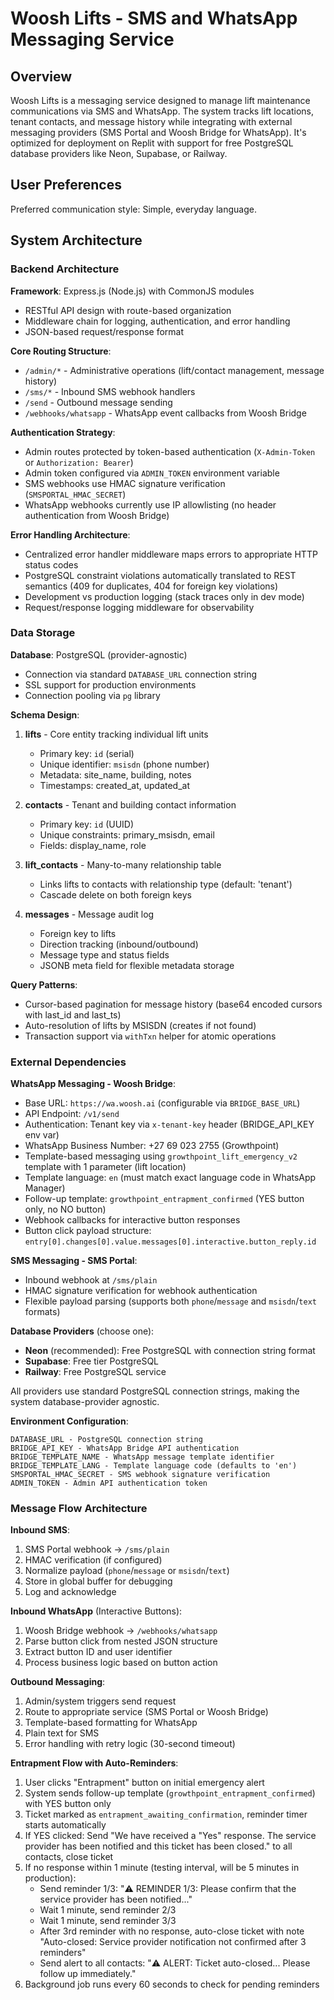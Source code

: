 # Woosh Lifts - SMS and WhatsApp Messaging Service

## Overview

Woosh Lifts is a messaging service designed to manage lift maintenance communications via SMS and WhatsApp. The system tracks lift locations, tenant contacts, and message history while integrating with external messaging providers (SMS Portal and Woosh Bridge for WhatsApp). It's optimized for deployment on Replit with support for free PostgreSQL database providers like Neon, Supabase, or Railway.

## User Preferences

Preferred communication style: Simple, everyday language.

## System Architecture

### Backend Architecture

**Framework**: Express.js (Node.js) with CommonJS modules
- RESTful API design with route-based organization
- Middleware chain for logging, authentication, and error handling
- JSON-based request/response format

**Core Routing Structure**:
- `/admin/*` - Administrative operations (lift/contact management, message history)
- `/sms/*` - Inbound SMS webhook handlers  
- `/send` - Outbound message sending
- `/webhooks/whatsapp` - WhatsApp event callbacks from Woosh Bridge

**Authentication Strategy**:
- Admin routes protected by token-based authentication (`X-Admin-Token` or `Authorization: Bearer`)
- Admin token configured via `ADMIN_TOKEN` environment variable
- SMS webhooks use HMAC signature verification (`SMSPORTAL_HMAC_SECRET`)
- WhatsApp webhooks currently use IP allowlisting (no header authentication from Woosh Bridge)

**Error Handling Architecture**:
- Centralized error handler middleware maps errors to appropriate HTTP status codes
- PostgreSQL constraint violations automatically translated to REST semantics (409 for duplicates, 404 for foreign key violations)
- Development vs production logging (stack traces only in dev mode)
- Request/response logging middleware for observability

### Data Storage

**Database**: PostgreSQL (provider-agnostic)
- Connection via standard `DATABASE_URL` connection string
- SSL support for production environments
- Connection pooling via `pg` library

**Schema Design**:

1. **lifts** - Core entity tracking individual lift units
   - Primary key: `id` (serial)
   - Unique identifier: `msisdn` (phone number)
   - Metadata: site_name, building, notes
   - Timestamps: created_at, updated_at

2. **contacts** - Tenant and building contact information
   - Primary key: `id` (UUID)
   - Unique constraints: primary_msisdn, email
   - Fields: display_name, role

3. **lift_contacts** - Many-to-many relationship table
   - Links lifts to contacts with relationship type (default: 'tenant')
   - Cascade delete on both foreign keys

4. **messages** - Message audit log
   - Foreign key to lifts
   - Direction tracking (inbound/outbound)
   - Message type and status fields
   - JSONB meta field for flexible metadata storage

**Query Patterns**:
- Cursor-based pagination for message history (base64 encoded cursors with last_id and last_ts)
- Auto-resolution of lifts by MSISDN (creates if not found)
- Transaction support via `withTxn` helper for atomic operations

### External Dependencies

**WhatsApp Messaging - Woosh Bridge**:
- Base URL: `https://wa.woosh.ai` (configurable via `BRIDGE_BASE_URL`)
- API Endpoint: `/v1/send`
- Authentication: Tenant key via `x-tenant-key` header (BRIDGE_API_KEY env var)
- WhatsApp Business Number: +27 69 023 2755 (Growthpoint)
- Template-based messaging using `growthpoint_lift_emergency_v2` template with 1 parameter (lift location)
- Template language: `en` (must match exact language code in WhatsApp Manager)
- Follow-up template: `growthpoint_entrapment_confirmed` (YES button only, no NO button)
- Webhook callbacks for interactive button responses
- Button click payload structure: `entry[0].changes[0].value.messages[0].interactive.button_reply.id`

**SMS Messaging - SMS Portal**:
- Inbound webhook at `/sms/plain`
- HMAC signature verification for webhook authentication
- Flexible payload parsing (supports both `phone`/`message` and `msisdn`/`text` formats)

**Database Providers** (choose one):
- **Neon** (recommended): Free PostgreSQL with connection string format
- **Supabase**: Free tier PostgreSQL 
- **Railway**: Free PostgreSQL service

All providers use standard PostgreSQL connection strings, making the system database-provider agnostic.

**Environment Configuration**:
```
DATABASE_URL - PostgreSQL connection string
BRIDGE_API_KEY - WhatsApp Bridge API authentication
BRIDGE_TEMPLATE_NAME - WhatsApp message template identifier
BRIDGE_TEMPLATE_LANG - Template language code (defaults to 'en')
SMSPORTAL_HMAC_SECRET - SMS webhook signature verification
ADMIN_TOKEN - Admin API authentication token
```

### Message Flow Architecture

**Inbound SMS**:
1. SMS Portal webhook → `/sms/plain`
2. HMAC verification (if configured)
3. Normalize payload (`phone`/`message` or `msisdn`/`text`)
4. Store in global buffer for debugging
5. Log and acknowledge

**Inbound WhatsApp** (Interactive Buttons):
1. Woosh Bridge webhook → `/webhooks/whatsapp`
2. Parse button click from nested JSON structure
3. Extract button ID and user identifier
4. Process business logic based on button action

**Outbound Messaging**:
1. Admin/system triggers send request
2. Route to appropriate service (SMS Portal or Woosh Bridge)
3. Template-based formatting for WhatsApp
4. Plain text for SMS
5. Error handling with retry logic (30-second timeout)

**Entrapment Flow with Auto-Reminders**:
1. User clicks "Entrapment" button on initial emergency alert
2. System sends follow-up template (`growthpoint_entrapment_confirmed`) with YES button only
3. Ticket marked as `entrapment_awaiting_confirmation`, reminder timer starts automatically
4. If YES clicked: Send "We have received a "Yes" response. The service provider has been notified and this ticket has been closed." to all contacts, close ticket
5. If no response within 1 minute (testing interval, will be 5 minutes in production):
   - Send reminder 1/3: "⚠️ REMINDER 1/3: Please confirm that the service provider has been notified..."
   - Wait 1 minute, send reminder 2/3
   - Wait 1 minute, send reminder 3/3
   - After 3rd reminder with no response, auto-close ticket with note "Auto-closed: Service provider notification not confirmed after 3 reminders"
   - Send alert to all contacts: "⚠️ ALERT: Ticket auto-closed... Please follow up immediately."
6. Background job runs every 60 seconds to check for pending reminders